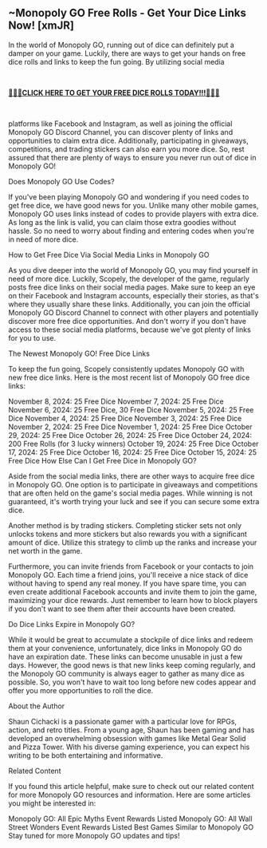 
<div class="YQ77h KWIp1" dir="ltr" data-id="rich-content-viewer"><div class="AaEUD" data-query="media"><h2 id="viewer-foo" class="_7NR3c _0JSlB QPKcH _--naY public-DraftStyleDefault-block-depth0 fixed-tab-size public-DraftStyleDefault-text-ltr"><span class="L-IRt public-DraftStyleDefault-ltr"><span>~Monopoly GO Free Rolls - Get Your Dice Links Now! [xmJR]</span></span></h2><p id="viewer-5crrk" class="G-OZr _0JSlB QPKcH _--naY public-DraftStyleDefault-block-depth0 fixed-tab-size public-DraftStyleDefault-text-ltr"><span class="L-IRt public-DraftStyleDefault-ltr"><span>In the world of Monopoly GO, running out of dice can definitely put a damper on your game. Luckily, there are ways to get your hands on free dice rolls and links to keep the fun going. By utilizing social media </span></span></p><div id="viewer-53cee" class="G-OZr _0JSlB QPKcH _--naY public-DraftStyleDefault-block-depth0 fixed-tab-size public-DraftStyleDefault-text-ltr"><span class="L-IRt public-DraftStyleDefault-ltr"><span><br role="presentation"></span></span></div><p id="viewer-58vld" class="G-OZr _0JSlB QPKcH _--naY public-DraftStyleDefault-block-depth0 fixed-tab-size public-DraftStyleDefault-text-ltr"><span class="L-IRt public-DraftStyleDefault-ltr"><span><span class="jYjnW"><a target="_blank" href="https://wnsm.com/IntranetPortal/media/2020-Branches-of-the-Year/monopoly-go-dice.html" rel="noopener noreferrer" class="i2Kon kVZaL" data-hook="WebLink"><strong style="font-weight:700"><u style="text-decoration:underline"><span>🎲🎲🎲CLICK HERE TO GET YOUR FREE DICE ROLLS TODAY!!!🎲🎲🎲</span></u></strong></a></span></span></span></p><div id="viewer-4nl2f" class="G-OZr _0JSlB QPKcH _--naY public-DraftStyleDefault-block-depth0 fixed-tab-size public-DraftStyleDefault-text-ltr"><span class="L-IRt public-DraftStyleDefault-ltr"><span><br role="presentation"></span></span></div><p id="viewer-el2m9" class="G-OZr _0JSlB QPKcH _--naY public-DraftStyleDefault-block-depth0 fixed-tab-size public-DraftStyleDefault-text-ltr"><span class="L-IRt public-DraftStyleDefault-ltr"><span>platforms like Facebook and Instagram, as well as joining the official Monopoly GO Discord Channel, you can discover plenty of links and opportunities to claim extra dice. Additionally, participating in giveaways, competitions, and trading stickers can also earn you more dice. So, rest assured that there are plenty of ways to ensure you never run out of dice in Monopoly GO!</span></span></p><p id="viewer-4gl8i" class="G-OZr _0JSlB QPKcH _--naY public-DraftStyleDefault-block-depth0 fixed-tab-size public-DraftStyleDefault-text-ltr"><span class="L-IRt public-DraftStyleDefault-ltr"><span>Does Monopoly GO Use Codes?</span></span></p><p id="viewer-ba02t" class="G-OZr _0JSlB QPKcH _--naY public-DraftStyleDefault-block-depth0 fixed-tab-size public-DraftStyleDefault-text-ltr"><span class="L-IRt public-DraftStyleDefault-ltr"><span>If you've been playing Monopoly GO and wondering if you need codes to get free dice, we have good news for you. Unlike many other mobile games, Monopoly GO uses links instead of codes to provide players with extra dice. As long as the link is valid, you can claim those extra goodies without hassle. So no need to worry about finding and entering codes when you're in need of more dice.</span></span></p><p id="viewer-2b52p" class="G-OZr _0JSlB QPKcH _--naY public-DraftStyleDefault-block-depth0 fixed-tab-size public-DraftStyleDefault-text-ltr"><span class="L-IRt public-DraftStyleDefault-ltr"><span>How to Get Free Dice Via Social Media Links in Monopoly GO</span></span></p><p id="viewer-aa3li" class="G-OZr _0JSlB QPKcH _--naY public-DraftStyleDefault-block-depth0 fixed-tab-size public-DraftStyleDefault-text-ltr"><span class="L-IRt public-DraftStyleDefault-ltr"><span>As you dive deeper into the world of Monopoly GO, you may find yourself in need of more dice. Luckily, Scopely, the developer of the game, regularly posts free dice links on their social media pages. Make sure to keep an eye on their Facebook and Instagram accounts, especially their stories, as that's where they usually share these links. Additionally, you can join the official Monopoly GO Discord Channel to connect with other players and potentially discover more free dice opportunities. And don't worry if you don't have access to these social media platforms, because we've got plenty of links for you to use.</span></span></p><p id="viewer-ddnc4" class="G-OZr _0JSlB QPKcH _--naY public-DraftStyleDefault-block-depth0 fixed-tab-size public-DraftStyleDefault-text-ltr"><span class="L-IRt public-DraftStyleDefault-ltr"><span>The Newest Monopoly GO! Free Dice Links</span></span></p><p id="viewer-2mo18" class="G-OZr _0JSlB QPKcH _--naY public-DraftStyleDefault-block-depth0 fixed-tab-size public-DraftStyleDefault-text-ltr"><span class="L-IRt public-DraftStyleDefault-ltr"><span>To keep the fun going, Scopely consistently updates Monopoly GO with new free dice links. Here is the most recent list of Monopoly GO free dice links:</span></span></p><p id="viewer-7a2fd" class="G-OZr _0JSlB QPKcH _--naY public-DraftStyleDefault-block-depth0 fixed-tab-size public-DraftStyleDefault-text-ltr"><span class="L-IRt public-DraftStyleDefault-ltr"><span>November 8, 2024: 25 Free Dice November 7, 2024: 25 Free Dice November 6, 2024: 25 Free Dice, 30 Free Dice November 5, 2024: 25 Free Dice November 4, 2024: 25 Free Dice November 3, 2024: 25 Free Dice November 2, 2024: 25 Free Dice November 1, 2024: 25 Free Dice October 29, 2024: 25 Free Dice October 26, 2024: 25 Free Dice October 24, 2024: 200 Free Rolls (for 3 lucky winners) October 19, 2024: 25 Free Dice October 17, 2024: 25 Free Dice October 16, 2024: 25 Free Dice October 15, 2024: 25 Free Dice How Else Can I Get Free Dice in Monopoly GO?</span></span></p><p id="viewer-cbb1d" class="G-OZr _0JSlB QPKcH _--naY public-DraftStyleDefault-block-depth0 fixed-tab-size public-DraftStyleDefault-text-ltr"><span class="L-IRt public-DraftStyleDefault-ltr"><span>Aside from the social media links, there are other ways to acquire free dice in Monopoly GO. One option is to participate in giveaways and competitions that are often held on the game's social media pages. While winning is not guaranteed, it's worth trying your luck and see if you can secure some extra dice.</span></span></p><p id="viewer-dl9dk" class="G-OZr _0JSlB QPKcH _--naY public-DraftStyleDefault-block-depth0 fixed-tab-size public-DraftStyleDefault-text-ltr"><span class="L-IRt public-DraftStyleDefault-ltr"><span>Another method is by trading stickers. Completing sticker sets not only unlocks tokens and more stickers but also rewards you with a significant amount of dice. Utilize this strategy to climb up the ranks and increase your net worth in the game.</span></span></p><p id="viewer-d0d0v" class="G-OZr _0JSlB QPKcH _--naY public-DraftStyleDefault-block-depth0 fixed-tab-size public-DraftStyleDefault-text-ltr"><span class="L-IRt public-DraftStyleDefault-ltr"><span>Furthermore, you can invite friends from Facebook or your contacts to join Monopoly GO. Each time a friend joins, you'll receive a nice stack of dice without having to spend any real money. If you have spare time, you can even create additional Facebook accounts and invite them to join the game, maximizing your dice rewards. Just remember to learn how to block players if you don't want to see them after their accounts have been created.</span></span></p><p id="viewer-96pq5" class="G-OZr _0JSlB QPKcH _--naY public-DraftStyleDefault-block-depth0 fixed-tab-size public-DraftStyleDefault-text-ltr"><span class="L-IRt public-DraftStyleDefault-ltr"><span>Do Dice Links Expire in Monopoly GO?</span></span></p><p id="viewer-fmarp" class="G-OZr _0JSlB QPKcH _--naY public-DraftStyleDefault-block-depth0 fixed-tab-size public-DraftStyleDefault-text-ltr"><span class="L-IRt public-DraftStyleDefault-ltr"><span>While it would be great to accumulate a stockpile of dice links and redeem them at your convenience, unfortunately, dice links in Monopoly GO do have an expiration date. These links can become unusable in just a few days. However, the good news is that new links keep coming regularly, and the Monopoly GO community is always eager to gather as many dice as possible. So, you won't have to wait too long before new codes appear and offer you more opportunities to roll the dice.</span></span></p><p id="viewer-4qco" class="G-OZr _0JSlB QPKcH _--naY public-DraftStyleDefault-block-depth0 fixed-tab-size public-DraftStyleDefault-text-ltr"><span class="L-IRt public-DraftStyleDefault-ltr"><span>About the Author</span></span></p><p id="viewer-3915t" class="G-OZr _0JSlB QPKcH _--naY public-DraftStyleDefault-block-depth0 fixed-tab-size public-DraftStyleDefault-text-ltr"><span class="L-IRt public-DraftStyleDefault-ltr"><span>Shaun Cichacki is a passionate gamer with a particular love for RPGs, action, and retro titles. From a young age, Shaun has been gaming and has developed an overwhelming obsession with games like Metal Gear Solid and Pizza Tower. With his diverse gaming experience, you can expect his writing to be both entertaining and informative.</span></span></p><p id="viewer-75vgk" class="G-OZr _0JSlB QPKcH _--naY public-DraftStyleDefault-block-depth0 fixed-tab-size public-DraftStyleDefault-text-ltr"><span class="L-IRt public-DraftStyleDefault-ltr"><span>Related Content</span></span></p><p id="viewer-4p7ue" class="G-OZr _0JSlB QPKcH _--naY public-DraftStyleDefault-block-depth0 fixed-tab-size public-DraftStyleDefault-text-ltr"><span class="L-IRt public-DraftStyleDefault-ltr"><span>If you found this article helpful, make sure to check out our related content for more Monopoly GO resources and information. Here are some articles you might be interested in:</span></span></p><p id="viewer-8ht9t" class="G-OZr _0JSlB QPKcH _--naY public-DraftStyleDefault-block-depth0 fixed-tab-size public-DraftStyleDefault-text-ltr"><span class="L-IRt public-DraftStyleDefault-ltr"><span>Monopoly GO: All Epic Myths Event Rewards Listed Monopoly GO: All Wall Street Wonders Event Rewards Listed Best Games Similar to Monopoly GO Stay tuned for more Monopoly GO updates and tips!</span></span></p></div></div>
<br>
